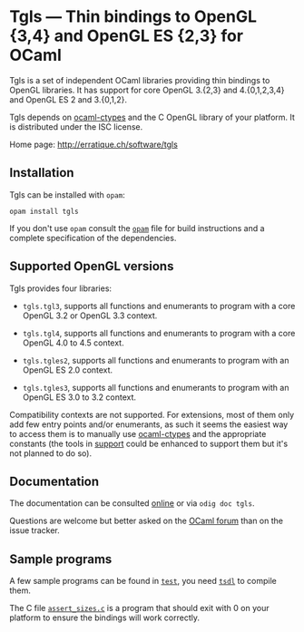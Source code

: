 Tgls — Thin bindings to OpenGL {3,4} and OpenGL ES {2,3} for OCaml
==================================================================

Tgls is a set of independent OCaml libraries providing thin bindings
to OpenGL libraries. It has support for core OpenGL 3.{2,3} and
4.{0,1,2,3,4} and OpenGL ES 2 and 3.{0,1,2}.

Tgls depends on [ocaml-ctypes][ctypes] and the C OpenGL library of your
platform. It is distributed under the ISC license.
          
[ctypes]: https://github.com/ocamllabs/ocaml-ctypes

Home page: <http://erratique.ch/software/tgls>  

## Installation

Tgls can be installed with `opam`:

    opam install tgls

If you don't use `opam` consult the [`opam`](opam) file for
build instructions and a complete specification of the dependencies.

## Supported OpenGL versions 

Tgls provides four libraries:

* `tgls.tgl3`, supports all functions and enumerants to program with a
   core OpenGL 3.2 or OpenGL 3.3 context.

* `tgls.tgl4`, supports all functions and enumerants to program with a
   core OpenGL 4.0 to 4.5 context.

* `tgls.tgles2`, supports all functions and enumerants to program with an
   OpenGL ES 2.0 context.

* `tgls.tgles3`, supports all functions and enumerants to program with an
   OpenGL ES 3.0 to 3.2 context.

Compatibility contexts are not supported. For extensions, most of them
only add few entry points and/or enumerants, as such it seems the
easiest way to access them is to manually use [ocaml-ctypes][ctypes] and
the appropriate constants (the tools in [support](support/) could be
enhanced to support them but it's not planned to do so).

## Documentation

The documentation can be consulted [online] or via `odig doc tgls`.

Questions are welcome but better asked on the [OCaml forum] than on the
issue tracker. 

[online]: https://erratique.ch/software/tgls/doc
[OCaml forum]: https://discuss.ocaml.org/

## Sample programs

A few sample programs can be found in [`test`](test), you need
[`tsdl`] to compile them.

The C file [`assert_sizes.c`](test/assert_sizes.c) is a program that
should exit with 0 on your platform to ensure the bindings will
work correctly. 
  
[`tsdl`]: http://erratique.ch/software/tsdl 
